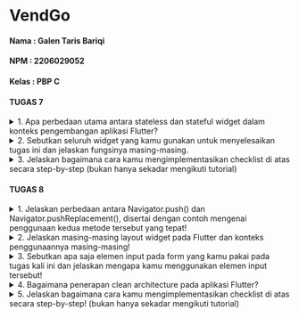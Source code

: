 # VendGo

#### Nama : Galen Taris Bariqi
#### NPM : 2206029052
#### Kelas : PBP C


#### TUGAS 7

<details>
<summary>
1. Apa perbedaan utama antara stateless dan stateful widget dalam konteks pengembangan aplikasi Flutter?
</summary>

**Stateless Widget**

- Tidak memiliki keadaan internal yang berubah (stateless) setelah widget dibuat.
- Mereka dibangun sekali dan tidak pernah memperbarui diri mereka sendiri kecuali ketika data eksternal yang diberikan ke mereka berubah.
- Ideal untuk kasus di mana UI bisa bergantung pada informasi yang diberikan melalui konstruktor saja, dan tidak diharapkan untuk berubah selama waktu hidup widget.
- Contoh stateless widget termasuk ikon, teks, dan tombol yang tidak berubah setelah mereka dibuat.

**Stateful Widget**

- Memiliki keadaan internal yang dapat berubah selama waktu hidup widget.
- Ketika keadaan internal berubah, widget dapat memicu proses rebuild untuk memperbarui tampilan pada UI.
- Mereka menggunakan dua kelas: satu kelas untuk widget itu sendiri dan satu kelas untuk keadaan widget (State).
- Ideal untuk kasus di mana UI perlu berubah secara dinamis berdasarkan interaksi pengguna atau data yang berubah dari waktu ke waktu, seperti kotak centang, slider, atau formulir yang bisa di-edit.

Secara umum, jika UI yang Anda bangun tidak bergantung pada keadaan yang berubah seiring waktu, gunakan StatelessWidget. Jika UI perlu memperbarui tampilan sebagai respons terhadap perubahan data atau interaksi pengguna, gunakan StatefulWidget.

</details>

<details>
<summary>
2. Sebutkan seluruh widget yang kamu gunakan untuk menyelesaikan tugas ini dan jelaskan fungsinya masing-masing.
</summary>

- MaterialApp = Widget ini adalah titik awal dari aplikasi Flutter yang menggunakan material design. Ia membungkus sejumlah widget yang mengimplementasikan desain material, dan juga menyiapkan aplikasi untuk navigasi, tema, dan lainnya.
- Scaffold = Widget ini menyediakan struktur dasar halaman pada aplikasi material design. Ini termasuk app bar, body, floating action button, dan drawer.
- AppBar = Sebuah widget yang umumnya ditampilkan di bagian atas layar, AppBar menyediakan tempat untuk judul, ikon aksi, dan navigasi.
- Text = Widget ini menampilkan string teks dengan gaya yang bisa diatur.
- Padding = Padding digunakan untuk memberikan ruang tambahan di sekitar widget anaknya. Ini bisa digunakan untuk memberikan ruang antara widgets atau untuk mengatur posisi widgets dalam layar.
- Column = Widget ini memungkinkan Anda untuk menata widgets anaknya secara vertikal.
- GridView = Widget ini memungkinkan pembangunan grid yang terdiri dari elemen-elemen yang dapat disusun dalam bentuk baris dan kolom.
- ShopCard = Ini adalah widget kustom yang dibuat untuk keperluan ini. Widget ini menggabungkan beberapa widget seperti Material, InkWell, Container, dan Icon untuk membuat kartu yang bisa diklik.
- InkWell = Widget yang bereaksi terhadap sentuhan dengan menampilkan efek semburan air. Ini biasa digunakan untuk menambahkan efek interaktif pada widget yang lain.
- Icon = Widget ini menampilkan ikon dari berbagai library ikon yang tersedia di Flutter.
- Center = Widget ini mengatur anak widgetnya agar berada di tengah-tengah parent widgetnya.
- ClipRRect = Widget ini memotong anak widgetnya agar memiliki sudut yang melengkung (rounded corners).

</details>

<details>
<summary>
3. Jelaskan bagaimana cara kamu mengimplementasikan checklist di atas secara step-by-step (bukan hanya sekadar mengikuti tutorial)
</summary>

Pada Tugas 7 ini, saya membuat aplikasi inventory bernama VendGo berbasis mobile.

- Membuat sebuah program Flutter baru dengan tema inventory seperti tugas-tugas sebelumnya.
Pada tahap ini, pada terminal, saya melakukan command ``flutter create vend_go`` dan ``cd vend_go``. Setelah itu, aplikasi dengan direktori bernama vend_go akan muncul pada direktori lokal.

-  Membuat tiga tombol sederhana dengan ikon dan teks untuk:
    - Melihat daftar item (Lihat Item)
    - Menambah item (Tambah Item)
    - Logout (Logout)
Selanjutnya, saya mengubah class MyHomePage dari stateful menjadi stateless widget. Di dalam `menu.dart`, saya mendefinisikan sebuah list dari `ShopItem`:

```dart
final List<ShopItem> items = [
  ShopItem("Lihat Item", Icons.checklist, Colors.indigo),
  ShopItem("Tambah Item", Icons.add_shopping_cart, const Color.fromARGB(255, 33, 150, 243)),
  ShopItem("Logout", Icons.logout, Color.fromARGB(255, 33, 243, 33)),
];
```

Kemudian, menggunakan GridView.count saya menampilkan setiap ShopItem sebagai ShopCard:
```
GridView.count(
  crossAxisCount: 3,
  shrinkWrap: true,
  children: items.map((ShopItem item) {
    return ShopCard(item);
  }).toList(),
),
```

- Memunculkan Snackbar dengan tulisan:
    - "Kamu telah menekan tombol Lihat Item" ketika tombol Lihat Item ditekan.
    - "Kamu telah menekan tombol Tambah Item" ketika tombol Tambah Item ditekan.
    - "Kamu telah menekan tombol Logout" ketika tombol Logout ditekan.

Dalam ShopCard, saya menggunakan widget InkWell untuk mendeteksi ketukan dan menampilkan SnackBar:
```
InkWell(
  onTap: () {
    ScaffoldMessenger.of(context)
      ..hideCurrentSnackBar()
      ..showSnackBar(SnackBar(
        content: Text("Saya telah menekan tombol ${item.name}!")));
  },
  // ... (child widgets)
),
```

- Melakukan add-commit-push ke GitHub.

</details>

#### TUGAS 8

<details>
<summary>
1. Jelaskan perbedaan antara Navigator.push() dan Navigator.pushReplacement(), disertai dengan contoh mengenai penggunaan kedua metode tersebut yang tepat!
</summary>

**1. Navigator.push()**

Metode Navigator.push() digunakan untuk menambahkan rute baru ke tumpukan navigasi dalam aplikasi Flutter.
Ini memungkinkan pengguna untuk kembali ke rute sebelumnya dengan tombol "Back". Cocok untuk menambahkan rute baru yang ingin Anda pertahankan dalam tumpukan navigasi.

Contoh penggunaan Navigator.push():
```
// Navigasi ke halaman DetailA
Navigator.push(
  context,
  MaterialPageRoute(builder: (context) => DetailA()),
);
```

**2. Navigator.pushReplacement()**

Metode Navigator.pushReplacement() digunakan untuk menambahkan rute baru ke tumpukan navigasi dan menggantikan rute saat ini. Berguna ketika Anda ingin menggantikan rute saat ini dengan rute yang baru, seperti ketika tugas atau langkah tertentu selesai.

Contoh penggunaan Navigator.pushReplacement():
```
// Mengganti rute saat ini dengan halaman DetailB
Navigator.pushReplacement(
  context,
  MaterialPageRoute(builder: (context) => DetailB()),
);
```
Dengan Navigator.pushReplacement(), rute saat ini dihapus dari tumpukan navigasi dan diganti dengan rute yang baru. Ini memungkinkan pengguna untuk menggantikan rute saat ini dengan rute yang lebih sesuai tanpa perlu kembali ke rute sebelumnya.

</details>

<details>
<summary>
2. Jelaskan masing-masing layout widget pada Flutter dan konteks penggunaannya masing-masing!
</summary>

**1. Container**
Container adalah widget yang digunakan untuk mengelompokkan dan mengatur widget lain ke dalam kotak dengan properti tertentu. Pengembang dapat mengatur properti seperti margin, padding, warna latar belakang, dan lainnya. Container sering digunakan untuk mengatur tata letak sederhana dan sebagai wadah untuk widget lain.

**2. Row dan Column**
Row dan Column adalah widget yang digunakan untuk mengatur widget secara horizontal (dalam Row) atau vertikal (dalam Column). Mereka sering digunakan untuk mengatur tata letak berbasis baris dan kolom, seperti tata letak tabel atau daftar item.

**3. ListView:**
ListView adalah widget yang digunakan untuk membuat daftar gulir (scrollable list) dari widget. Berguna ketika pengembang memiliki daftar item yang lebih panjang daripada layar, dan pengguna perlu menggulir untuk melihat seluruh kontennya.

**4. Stack**
Stack adalah widget yang digunakan untuk menumpuk widget satu di atas yang lain. Pengembang dapat mengatur widget dalam tumpukan (stack) dengan memberikan properti posisi seperti atas, bawah, kiri, dan kanan. Berguna ketika pengembang ingin menempatkan widget secara bebas di atas satu sama lain.

**5. Expanded**
Expanded adalah widget yang digunakan untuk mengisi ruang yang tersedia dalam Row atau Column. Ini memungkinkan widget anak untuk mengisi sebanyak mungkin ruang yang tersedia, sehingga berguna dalam tata letak yang responsif.

**6. Card**
Card adalah widget yang digunakan untuk membuat kotak dengan bayangan dan sudut yang terlihat seperti kartu fisik. Berguna untuk pengembang dalam menampilkan konten terkait dalam bentuk kartu yang dapat dipisahkan dari konten lain.

**7. Wrap**
Wrap adalah widget yang digunakan untuk mengatur widget dalam baris dan kolom seperti Row atau Column, tetapi dapat memindahkan widget ke baris atau kolom berikutnya jika tidak cukup ruang. Berguna untuk pengembang dalam menangani konten yang dapat meluas ke samping tanpa memicu gulir.

**8. GridView**
GridView adalah widget yang digunakan untuk mengatur widget dalam grid dengan baris dan kolom. Pengembang dapat mengatur jumlah kolom, menggulir grid jika diperlukan, dan lainnya.

**9. SingleChildScrollView**
SingleChildScrollView adalah widget yang mengizinkan satu anak widget saja dan digunakan untuk membuat daftar gulir konten tunggal. Berguna ketika pengembang memiliki sedikit konten yang perlu digulir di layar.

**10. Flow**
Flow adalah widget yang digunakan untuk mengatur widget dalam aliran non-hirarkis, mirip dengan Wrap.
Widget dalam Flow diatur berdasarkan kendali alur tertentu.

</details>

<details>
<summary>
3. Sebutkan apa saja elemen input pada form yang kamu pakai pada tugas kali ini dan jelaskan mengapa kamu menggunakan elemen input tersebut!
</summary>



</details>

<details>
<summary>
4. Bagaimana penerapan clean architecture pada aplikasi Flutter?
</summary>

Clean Architecture memungkinkan aplikasi Flutter untuk menjadi lebih bersih, terstruktur dengan baik, dan mudah dikelola dengan mengisolasi komponen dan meminimalkan ketergantungan. Hal ini membuat aplikasi lebih skalabel dan mudah dipelihara seiring berjalannya waktu. Pada aplikasi Flutter, clean architecture melibatkan pemisahan aplikasi menjadi lapisan Presentasi, Bisnis, dan Data dengan prinsip Dependency Inversion. Ini memungkinkan pengelolaan dependensi, isolasi logika bisnis, pengujian unit yang efektif, serta fleksibilitas dalam mengganti tampilan atau sumber data. Prinsip SOLID juga digunakan untuk menjaga kode tetap terstruktur dengan baik dan mudah diubah.

</details>

<details>
<summary>
5. Jelaskan bagaimana cara kamu mengimplementasikan checklist di atas secara step-by-step! (bukan hanya sekadar mengikuti tutorial)
</summary>



</details>